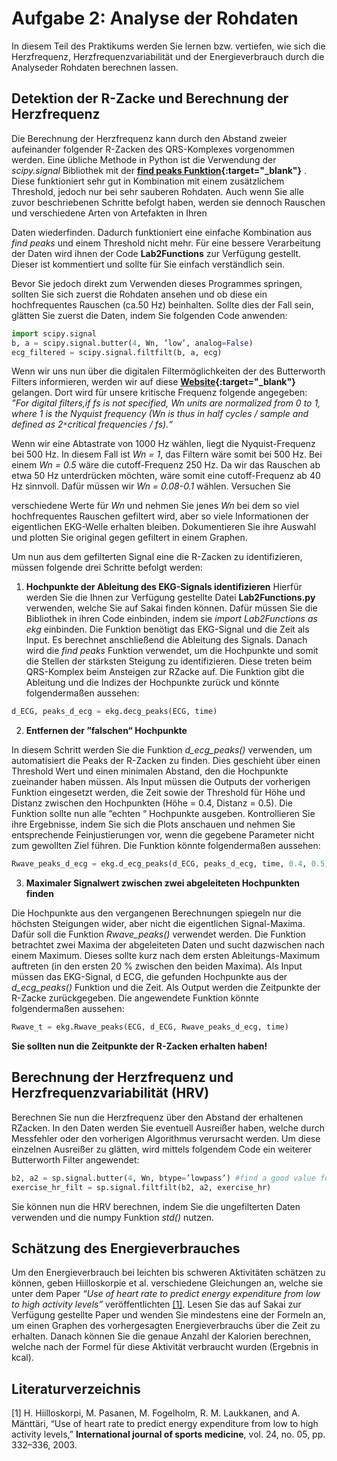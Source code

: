 # **Aufgabe 2: Analyse der Rohdaten**

In diesem Teil des Praktikums werden Sie lernen bzw. vertiefen, wie sich die Herzfrequenz, Herzfrequenzvariabilität und der Energieverbrauch durch die Analyseder Rohdaten berechnen lassen.

## **Detektion der R-Zacke und Berechnung der Herzfrequenz**

Die Berechnung der Herzfrequenz kann durch den Abstand zweier aufeinander folgender R-Zacken des QRS-Komplexes vorgenommen werden. Eine
übliche Methode in Python ist die Verwendung der *scipy.signal* Bibliothek
mit der **[find peaks Funktion](https://docs.scipy.org/doc/scipy/reference/generated/scipy.signal.find_peaks.html){:target="_blank"}** . Diese funktioniert sehr gut in Kombination
mit einem zusätzlichem Threshold, jedoch nur bei sehr sauberen Rohdaten. Auch wenn Sie alle zuvor beschriebenen Schritte befolgt haben, werden sie dennoch Rauschen und verschiedene Arten von Artefakten in Ihren

Daten wiederfinden. Dadurch funktioniert eine einfache Kombination aus
*find peaks* und einem Threshold nicht mehr. Für eine bessere Verarbeitung
der Daten wird ihnen der Code **Lab2Functions** zur Verfügung gestellt.
Dieser ist kommentiert und sollte für Sie einfach verständlich sein.

Bevor Sie jedoch direkt zum Verwenden dieses Programmes springen, sollten Sie sich zuerst die Rohdaten ansehen und ob diese ein hochfrequentes
Rauschen (ca.50 Hz) beinhalten. Sollte dies der Fall sein, glätten Sie zuerst
die Daten, indem Sie folgenden Code anwenden:

````python
import scipy.signal
b, a = scipy.signal.butter(4, Wn, ’low’, analog=False)
ecg_filtered = scipy.signal.filtfilt(b, a, ecg)
````
Wenn wir uns nun über die digitalen Filtermöglichkeiten der des Butterworth Filters informieren, werden wir auf diese **[Website](https://docs.scipy.org/doc/scipy/reference/generated/scipy.signal.butter.html){:target="_blank"}** gelangen. Dort
wird für unsere kritische Frequenz folgende angegeben: *”For digital filters,if fs is not specified, Wn units are normalized from 0 to 1, where 1 is the Nyquist frequency (Wn is thus in half cycles / sample and defined as 2`*`critical frequencies / fs).“*

Wenn wir eine Abtastrate von 1000 Hz wählen, liegt die Nyquist-Frequenz
bei 500 Hz. In diesem Fall ist *Wn = 1*, das Filtern wäre somit bei 500 Hz.
Bei einem *Wn = 0.5* wäre die cutoff-Frequenz 250 Hz. Da wir das Rauschen
ab etwa 50 Hz unterdrücken möchten, wäre somit eine cutoff-Frequenz ab
40 Hz sinnvoll. Dafür müssen wir *Wn = 0.08-0.1* wählen. Versuchen Sie

verschiedene Werte für *Wn* und nehmen Sie jenes *Wn* bei dem so viel
hochfrequentes Rauschen gefiltert wird, aber so viele Informationen der eigentlichen EKG-Welle erhalten bleiben. Dokumentieren Sie ihre Auswahl
und plotten Sie original gegen gefiltert in einem Graphen.

Um nun aus dem gefilterten Signal eine die R-Zacken zu identifizieren,
müssen folgende drei Schritte befolgt werden:

1. **Hochpunkte der Ableitung des EKG-Signals identifizieren**
Hierfür werden Sie die Ihnen zur Verfügung gestellte Datei
**Lab2Functions.py** verwenden, welche Sie auf Sakai finden können.
Dafür müssen Sie die Bibliothek in ihren Code einbinden, indem sie
*import Lab2Functions as ekg* einbinden. Die Funktion benötigt das
EKG-Signal und die Zeit als Input. Es berechnet anschließend die Ableitung des Signals. Danach wird die *find peaks* Funktion verwendet,
um die Hochpunkte und somit die Stellen der stärksten Steigung zu
identifizieren. Diese treten beim QRS-Komplex beim Ansteigen zur RZacke auf. Die Funktion gibt die Ableitung und die Indizes der Hochpunkte zurück und könnte folgendermaßen aussehen:

````python
d_ECG, peaks_d_ecg = ekg.decg_peaks(ECG, time)
````

2. **Entfernen der ”falschen“ Hochpunkte**

In diesem Schritt werden Sie die Funktion *d_ecg_peaks()* verwenden,
um automatisiert die Peaks der R-Zacken zu finden. Dies geschieht
über einen Threshold Wert und einen minimalen Abstand, den die
Hochpunkte zueinander haben müssen. Als Input müssen die Outputs
der vorherigen Funktion eingesetzt werden, die Zeit sowie der Threshold für Höhe und Distanz zwischen den Hochpunkten (Höhe = 0.4,
Distanz = 0.5). Die Funktion sollte nun alle ”echten “ Hochpunkte
ausgeben. Kontrollieren Sie ihre Ergebnisse, indem Sie sich die Plots
anschauen und nehmen Sie entsprechende Feinjustierungen vor, wenn
die gegebene Parameter nicht zum gewollten Ziel führen. Die Funktion
könnte folgendermaßen aussehen:
````python
Rwave_peaks_d_ecg = ekg.d_ecg_peaks(d_ECG, peaks_d_ecg, time, 0.4, 0.5)
````

3. **Maximaler Signalwert zwischen zwei abgeleiteten Hochpunkten finden**

Die Hochpunkte aus den vergangenen Berechnungen spiegeln nur die
höchsten Steigungen wider, aber nicht die eigentlichen Signal-Maxima.
Dafür soll die Funktion *Rwave_peaks()* verwendet werden. Die Funktion betrachtet zwei Maxima der abgeleiteten Daten und sucht dazwischen nach einem Maximum. Dieses sollte kurz nach dem ersten
Ableitungs-Maximum auftreten (in den ersten 20 % zwischen den beiden Maxima). Als Input müssen das EKG-Signal, d ECG, die gefunden
Hochpunkte aus der *d_ecg_peaks()* Funktion und die Zeit. Als Output
werden die Zeitpunkte der R-Zacke zurückgegeben. Die angewendete
Funktion könnte folgendermaßen aussehen:

````python
Rwave_t = ekg.Rwave_peaks(ECG, d_ECG, Rwave_peaks_d_ecg, time)
````
**Sie sollten nun die Zeitpunkte der R-Zacken erhalten haben!**

## **Berechnung der Herzfrequenz und Herzfrequenzvariabilität (HRV)**
Berechnen Sie nun die Herzfrequenz über den Abstand der erhaltenen RZacken. In den Daten werden Sie eventuell Ausreißer haben, welche durch
Messfehler oder den vorherigen Algorithmus verursacht werden. Um diese
einzelnen Ausreißer zu glätten, wird mittels folgendem Code ein weiterer
Butterworth Filter angewendet:

````python
b2, a2 = sp.signal.butter(4, Wn, btype=’lowpass’) #find a good value for Wn
exercise_hr_filt = sp.signal.filtfilt(b2, a2, exercise_hr)
````
Sie können nun die HRV berechnen, indem Sie die ungefilterten Daten verwenden und die numpy Funktion *std()* nutzen.

## **Schätzung des Energieverbrauches**
Um den Energieverbrauch bei leichten bis schweren Aktivitäten schätzen
zu können, geben Hiilloskorpie et al. verschiedene Gleichungen an, welche
sie unter dem Paper *“Use of heart rate to predict energy expenditure from*
*low to high activity levels”* veröffentlichten [[1]](#1). Lesen Sie das auf Sakai zur
Verfügung gestellte Paper und wenden Sie mindestens eine der Formeln an,
um einen Graphen des vorhergesagten Energieverbrauchs über die Zeit zu
erhalten. Danach können Sie die genaue Anzahl der Kalorien berechnen,
welche nach der Formel für diese Aktivität verbraucht wurden (Ergebnis in
kcal).


## Literaturverzeichnis
<a id="1">[1]</a> 
H. Hiilloskorpi, M. Pasanen, M. Fogelholm, R. M. Laukkanen, and
A. Mänttäri, “Use of heart rate to predict energy expenditure from low to
high activity levels,” **International journal of sports medicine**, vol. 24,
no. 05, pp. 332–336, 2003.